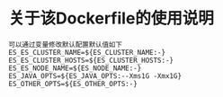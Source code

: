 关于该Dockerfile的使用说明
===

    可以通过变量修改默认配置默认值如下
	ES_ES_CLUSTER_NAME=${ES_CLUSTER_NAME:-}
	ES_ES_CLUSTER_HOSTS=${ES_CLUSTER_HOSTS:-}
	ES_ES_NODE_NAME=${ES_NODE_NAME:-}
	ES_JAVA_OPTS=${ES_JAVA_OPTS:--Xms1G -Xmx1G}
	ES_OTHER_OPTS=${ES_OTHER_OPTS:-}
	
